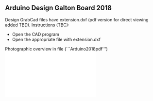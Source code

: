 ## Arduino Design Galton Board 2018

Design GrabCad files have extension.dxf (pdf version for direct viewing added TBD). Instructions (TBC):
- Open the CAD program
- Open the appropriate file with extension.dxf

Photographic overview in file (```Arduino2018pdf''') ![Arduino2018pdf](arduino2018/Arduino201805032019.pdf)
